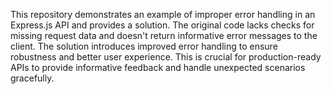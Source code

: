 This repository demonstrates an example of improper error handling in an Express.js API and provides a solution.  The original code lacks checks for missing request data and doesn't return informative error messages to the client. The solution introduces improved error handling to ensure robustness and better user experience.  This is crucial for production-ready APIs to provide informative feedback and handle unexpected scenarios gracefully.